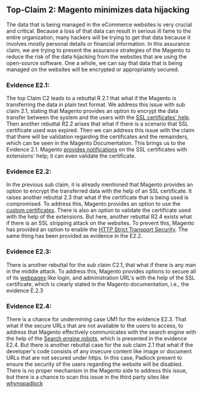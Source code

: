 ## Top-Claim 2: Magento minimizes data hijacking

The data that is being managed in the eCommerce websites is very crucial and critical. Because a loss of that data can result in serious ill fame to the entire organization, many hackers will be trying to get that data because it involves mostly personal details or financial information. In this assurance claim, we are trying to present the assurance strategies of the Magento to reduce the risk of the data hijacking from the websites that are using the open-source software. One a whole, we can say that data that is being managed on the websites will be encrypted or appropriately secured.  

### Evidence E2.1:

The top Claim C2 leads to a rebuttal R 2.1 that what if the Magento is transferring the data in plain text format. We address this issue with sub claim 2.1, stating that Magento provides an option to encrypt the data transfer between the system and the users with the [SSL certificates' help](https://devdocs.magento.com/cloud/cdn/configure-fastly.html#fastly-tls). Then another rebuttal R2.2 arises that what if there is a scenario that SSL certificate used was expired. Then we can address this issue with the claim that there will be validation regarding the certificates and the remainders, which can be seen in the Magento Documentation. This brings us to the Evidence 2.1. Magento [provides notifications](https://www.magecloud.net/marketplace/extension/ssl-certificate-reminder-and-validator/) on the SSL certificates with extensions' help; it can even validate the certificate. 

### Evidence E2.2:

In the previous sub claim, it is already mentioned that Magento provides an option to encrypt the transferred data with the help of an SSL certificate. It raises another rebuttal 2.3 that what if the certificate that is being used is compromised. To address this, Magento provides an option to use the [custom certificates](https://www.mageplaza.com/kb/how-to-enable-ssl-in-magento-2.html). There is also an option to validate the certificate used with the help of the extensions. But here, another rebuttal R2.4 exists what if there is an SSL stripping attack on the websites. To prevent this, Magento has provided an option to enable the [HTTP Strict Transport Security](https://www.aspirationhosting.com/how-to-confgure-magento-part-3/). The same thing has been provided as evidence in the E2.2. 

### Evidence E2.3:

There is another rebuttal for the sub claim C2.1, that what if there is any man in the middle attack. To address this, Magento provides options to secure all of its [webpages](https://www.mageplaza.com/kb/how-to-enable-ssl-in-magento-2.html) like login, and administration URL's with the help of the SSL certificate, which is clearly stated in the Magento documentation, i.e., the evidence E.2.3 

### Evidence E2.4:

There is a chance for undermining case UM1 for the evidence E2.3. That what if the secure URLs that are not available to the users to access, to address that Magento effectively communicates with the search engine with the help of the [Search engine robots](https://docs.magento.com/user-guide/marketing/search-engine-robots.html), which is presented in the evidence E2.4. But there is another rebuttal case for the sub claim 2.1 that what if the developer's code consists of any insecure content like image or document URLs that are not secured under https. In this case, Padlock present to ensure the security of the users regarding the website will be disabled.  There is no proper mechanism in the Magento side to address this issue, but there is a chance to scan this issue in the third party sites like [whynopadlock](https://www.whynopadlock.com/)   

